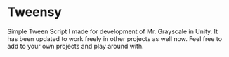 # Tweensy
Simple Tween Script I made for development of Mr. Grayscale in Unity. It has been updated to work freely in other projects as well now. Feel free to add to your own projects and play around with. 
